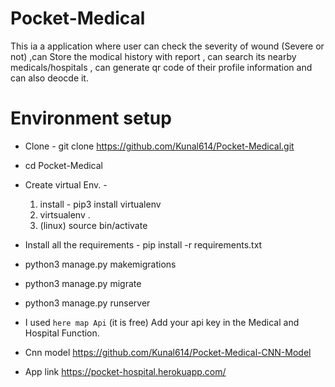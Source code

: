 # Pocket-Medical 
This ia a application where user can check the severity of wound (Severe or not) ,can Store the modical history with report ,   can search its nearby medicals/hospitals ,  can generate qr code of their
profile information and can also deocde it.

# Environment setup
  * Clone  - git clone https://github.com/Kunal614/Pocket-Medical.git
  * cd Pocket-Medical
  * Create virtual Env. - 
    1. install -  pip3 install virtualenv
    2. virtsualenv .
    3. (linux) source bin/activate

  * Install all the requirements -  pip install -r requirements.txt
  * python3 manage.py makemigrations
  * python3 manage.py migrate
  * python3 manage.py runserver 
  * I used ```here map Api``` (it is free) Add your api key in the Medical and Hospital Function.

* Cnn model https://github.com/Kunal614/Pocket-Medical-CNN-Model
* App link https://pocket-hospital.herokuapp.com/



